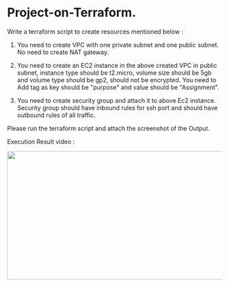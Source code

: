 # Project-on-Terraform.

Write a terraform script to create resources mentioned below :

1. You need to create VPC with one private subnet and one public subnet. No need to create NAT gateway.

2. You need to create an EC2 instance in the above created VPC in public subnet, instance type should be t2.micro, volume size should be 5gb and volume type should be gp2, should not be encrypted. You need to Add tag as key should be "purpose" and value should be "Assignment".

3. You need to create security group and attach it to above Ec2 instance. Security group should have inbound rules for ssh port and should have outbound rules of all traffic.

Please run the terraform script and attach the screenshot of the Output.

Execution Result video  : 

[<img src="https://img.youtube.com/vi/HCCCpKfMDbg/hqdefault.jpg" width="600" height="300"
/>](https://www.youtube.com/embed/HCCCpKfMDbg)

